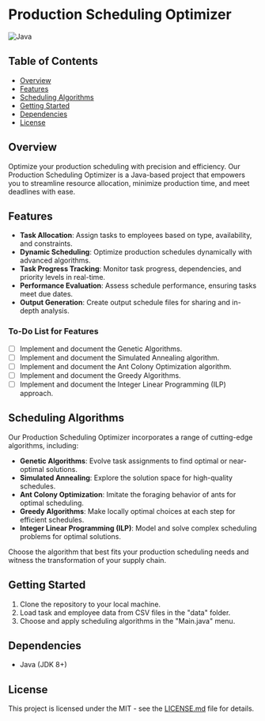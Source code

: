 # Production Scheduling Optimizer

![Java](https://img.shields.io/badge/java-%23ED8B00.svg?style=for-the-badge&logo=openjdk&logoColor=white)

## Table of Contents

- [Overview](#overview)
- [Features](#features)
- [Scheduling Algorithms](#scheduling-algorithms)
- [Getting Started](#getting-started)
- [Dependencies](#dependencies)
- [License](#license)

## Overview

Optimize your production scheduling with precision and efficiency. Our Production Scheduling Optimizer is a Java-based project that empowers you to streamline resource allocation, minimize production time, and meet deadlines with ease.

## Features

- **Task Allocation**: Assign tasks to employees based on type, availability, and constraints.
- **Dynamic Scheduling**: Optimize production schedules dynamically with advanced algorithms.
- **Task Progress Tracking**: Monitor task progress, dependencies, and priority levels in real-time.
- **Performance Evaluation**: Assess schedule performance, ensuring tasks meet due dates.
- **Output Generation**: Create output schedule files for sharing and in-depth analysis.

### To-Do List for Features

- [ ] Implement and document the Genetic Algorithms.
- [ ] Implement and document the Simulated Annealing algorithm.
- [ ] Implement and document the Ant Colony Optimization algorithm.
- [ ] Implement and document the Greedy Algorithms.
- [ ] Implement and document the Integer Linear Programming (ILP) approach.

## Scheduling Algorithms

Our Production Scheduling Optimizer incorporates a range of cutting-edge algorithms, including:

- **Genetic Algorithms**: Evolve task assignments to find optimal or near-optimal solutions.
- **Simulated Annealing**: Explore the solution space for high-quality schedules.
- **Ant Colony Optimization**: Imitate the foraging behavior of ants for optimal scheduling.
- **Greedy Algorithms**: Make locally optimal choices at each step for efficient schedules.
- **Integer Linear Programming (ILP)**: Model and solve complex scheduling problems for optimal solutions.

Choose the algorithm that best fits your production scheduling needs and witness the transformation of your supply chain.

## Getting Started

1. Clone the repository to your local machine.
2. Load task and employee data from CSV files in the "data" folder.
3. Choose and apply scheduling algorithms in the "Main.java" menu.

## Dependencies

- Java (JDK 8+)

## License

This project is licensed under the MIT - see the [LICENSE.md](LICENSE.md) file for details.
